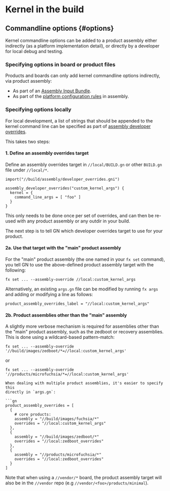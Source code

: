# Kernel in the build

## Commandline options {#options}

Kernel commandline options can be added to a product assembly either indirectly
(as a platform implementation detail), or directly by a developer for local
debug and testing.

### Specifying options in board or product files

Products and boards can only add kernel commandline options indirectly, via
product assembly:
- As part of an [Assembly Input Bundle](/bundles/assembly/BUILD.gn).
- As part of the [platform configuration rules](/src/lib/assembly/platform_configuration/src/subsystems/)
  in assembly.

### Specifying options locally

For local development, a list of strings that should be appended to the kernel
command line can be specified as part of [assembly developer overrides](https://go/fuchsia-assembly-overrides).

This takes two steps:

#### 1. Define an assembly overrides target

Define an assembly overrides target in `//local/BUILD.gn` or other `BUILD.gn`
file under `//local/*`.

```gn
import("//build/assembly/developer_overrides.gni")

assembly_developer_overrides("custom_kernel_args") {
  kernel = {
    command_line_args = [ "foo" ]
  }
}
```

This only needs to be done once per set of overrides, and can then be re-used
with any product assembly or any outdir in your build.

The next step is to tell GN which developer overrides target to use for your
product.

#### 2a. Use that target with the "main" product assembly

For the "main" product assembly (the one named in your `fx set` command), you
tell GN to use the above-defined product assembly target with the following:

```posix-terminal
fx set ... --assembly-override //local:custom_kernel_args
```

Alternatively, an existing `args.gn` file can be modified by running `fx args`
and adding or modifying a line as follows:

```gn
product_assembly_overrides_label = "//local:custom_kernel_args"
```

#### 2b. Product assemblies other than the "main" assembly

A slightly more verbose mechanism is required for assemblies other than the
"main" product assembly, such as the zedboot or recovery assemblies.  This is
done using a wildcard-based pattern-match:

```posix-terminal
fx set ... --assembly-override '//build/images/zedboot/*=//local:custom_kernel_args'
```
or
```posix-terminal
fx set ... --assembly-override '//products/microfuchsia/*=//local:custom_kernel_args'

When dealing with multiple product assemblies, it's easier to specify this
directly in `args.gn`:

```gn
product_assembly_overrides = [
  {
    # core products:
    assembly = "//build/images/fuchsia/*"
    overrides = "//local:custom_kernel_args"
  },
  {
    assembly = "//build/images/zedboot/*"
    overrides = "//local:zedboot_overrides"
  },
  {
    assembly = "//products/microfuchsia/*"
    overrides = "//local:zedboot_overrides"
  }
]
```

Note that when using a `//vendor/*` board, the product assembly target will also
be in the `//vendor` repo (e.g `//vendor/<foo>/products/minimal`).
